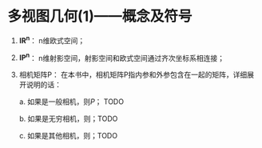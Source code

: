 # 多视图几何(1)——概念及符号



1. $\mathbf{IR^{n}}$： n维欧式空间；

2. $\mathbf{IP^{n}}$： n维射影空间，射影空间和欧式空间通过齐次坐标系相连接； 

3. 相机矩阵P： 在本书中，相机矩阵P指内参和外参包含在一起的矩阵，详细展开说明的话：

   a. 如果是一般相机，则$P$； TODO

   b. 如果是无穷相机，则；TODO

   c. 如果是其他相机，则；TODO

   

